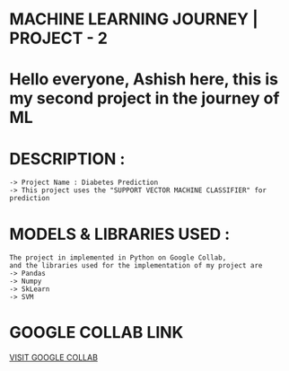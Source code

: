 # MACHINE LEARNING JOURNEY | PROJECT - 2

# Hello everyone, Ashish here, this is my second project in the journey of ML

# DESCRIPTION :
    -> Project Name : Diabetes Prediction
    -> This project uses the "SUPPORT VECTOR MACHINE CLASSIFIER" for prediction
    
# MODELS & LIBRARIES USED :
    The project in implemented in Python on Google Collab,
    and the libraries used for the implementation of my project are
    -> Pandas
    -> Numpy
    -> SkLearn
    -> SVM
    
# GOOGLE COLLAB LINK
[VISIT GOOGLE COLLAB](https://colab.research.google.com/drive/1dkVO0rOHCCp-w8i0lCThCSXW4ZVYVlSf#scrollTo=Zpux7Q2LmdWR)

